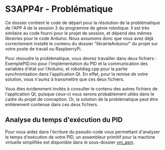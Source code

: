 # S3APP4r - Problématique

Ce dossier contient le code de départ pour la résolution de la problématique de
l'APP 4 de la session 3 du programme de génie robotique.
Il est très similaire au code fourni pour le projet de session, et dépend des
mêmes librairies pour le code Arduino.
Nous assumons donc que vous avez déjà correctement installé le contenu du
dossier "librairieArduino/" du projet sur votre poste de travail ou RaspberryPi.

Pour résoudre la problématique, vous devrez travailler dans deux fichiers :
ExemplePID.ino pour l'implémentation du PID et la communication des variables
d'état sur l'Arduino, et robotdiag.cpp pour la partie synchronisation dans
l'application Qt.
En effet, pour la remise de votre solution, vous n'aurez à transmettre que ces
deux fichiers.

Vous êtes évidemment invités à consulter le contenu des autres fichiers de
l'application Qt, puisque ceux-ci vous serons probablement utiles dans le cadre
du projet de conception.
Or, la solution de la problématique peut être entièrement contenue dans ces deux
fichiers.

## Analyse du temps d'exécution du PID

Pour vous aidez dans l'écriture du pseudo-code vous permettant d'analyser le
temps d'exécution de votre PID, un assembleur primitif pour la machine virtuelle
simplifiée est disponible dans le sous-dossier [vm_asm](vm_asm/).

